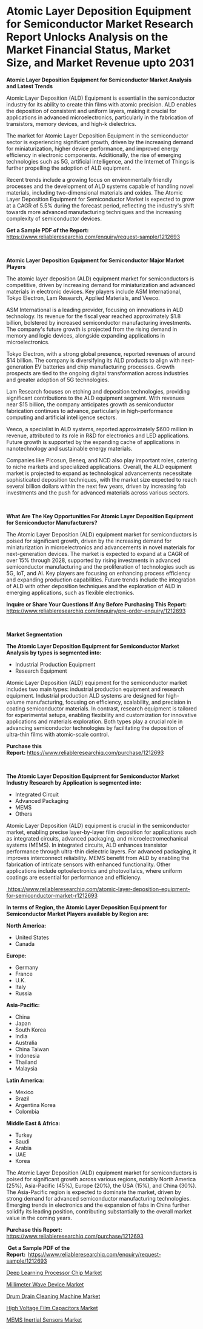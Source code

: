 <p><h1>Atomic Layer Deposition Equipment for Semiconductor Market Research Report Unlocks Analysis on the Market Financial Status, Market Size, and Market Revenue upto 2031</h1></p><p><strong>Atomic Layer Deposition Equipment for Semiconductor Market Analysis and Latest Trends</strong></p>
<p><p>Atomic Layer Deposition (ALD) Equipment is essential in the semiconductor industry for its ability to create thin films with atomic precision. ALD enables the deposition of consistent and uniform layers, making it crucial for applications in advanced microelectronics, particularly in the fabrication of transistors, memory devices, and high-k dielectrics.</p><p>The market for Atomic Layer Deposition Equipment in the semiconductor sector is experiencing significant growth, driven by the increasing demand for miniaturization, higher device performance, and improved energy efficiency in electronic components. Additionally, the rise of emerging technologies such as 5G, artificial intelligence, and the Internet of Things is further propelling the adoption of ALD equipment.</p><p>Recent trends include a growing focus on environmentally friendly processes and the development of ALD systems capable of handling novel materials, including two-dimensional materials and oxides. The Atomic Layer Deposition Equipment for Semiconductor Market is expected to grow at a CAGR of 5.5% during the forecast period, reflecting the industry's shift towards more advanced manufacturing techniques and the increasing complexity of semiconductor devices.</p></p>
<p><strong>Get a Sample PDF of the Report:&nbsp;</strong> <a href="https://www.reliableresearchiq.com/enquiry/request-sample/1212693?utm_campaign=1087&utm_medium=2&utm_source=Github&utm_content=ia&utm_term=06102024&utm_id=atomic-layer-deposition-equipment-for-semiconductor">https://www.reliableresearchiq.com/enquiry/request-sample/1212693</a></p>
<p>&nbsp;</p>
<p><strong>Atomic Layer Deposition Equipment for Semiconductor Major Market Players</strong></p>
<p><p>The atomic layer deposition (ALD) equipment market for semiconductors is competitive, driven by increasing demand for miniaturization and advanced materials in electronic devices. Key players include ASM International, Tokyo Electron, Lam Research, Applied Materials, and Veeco.</p><p>ASM International is a leading provider, focusing on innovations in ALD technology. Its revenue for the fiscal year reached approximately $1.8 billion, bolstered by increased semiconductor manufacturing investments. The company's future growth is projected from the rising demand in memory and logic devices, alongside expanding applications in microelectronics.</p><p>Tokyo Electron, with a strong global presence, reported revenues of around $14 billion. The company is diversifying its ALD products to align with next-generation EV batteries and chip manufacturing processes. Growth prospects are tied to the ongoing digital transformation across industries and greater adoption of 5G technologies.</p><p>Lam Research focuses on etching and deposition technologies, providing significant contributions to the ALD equipment segment. With revenues near $15 billion, the company anticipates growth as semiconductor fabrication continues to advance, particularly in high-performance computing and artificial intelligence sectors.</p><p>Veeco, a specialist in ALD systems, reported approximately $600 million in revenue, attributed to its role in R&D for electronics and LED applications. Future growth is supported by the expanding cache of applications in nanotechnology and sustainable energy materials.</p><p>Companies like Picosun, Beneq, and NCD also play important roles, catering to niche markets and specialized applications. Overall, the ALD equipment market is projected to expand as technological advancements necessitate sophisticated deposition techniques, with the market size expected to reach several billion dollars within the next few years, driven by increasing fab investments and the push for advanced materials across various sectors.</p></p>
<p>&nbsp;</p>
<p><strong>What Are The Key Opportunities For Atomic Layer Deposition Equipment for Semiconductor Manufacturers?</strong></p>
<p><p>The Atomic Layer Deposition (ALD) equipment market for semiconductors is poised for significant growth, driven by the increasing demand for miniaturization in microelectronics and advancements in novel materials for next-generation devices. The market is expected to expand at a CAGR of over 15% through 2028, supported by rising investments in advanced semiconductor manufacturing and the proliferation of technologies such as 5G, IoT, and AI. Key players are focusing on enhancing process efficiency and expanding production capabilities. Future trends include the integration of ALD with other deposition techniques and the exploration of ALD in emerging applications, such as flexible electronics.</p></p>
<p><strong>Inquire or Share Your Questions If Any Before Purchasing This Report:</strong> <a href="https://www.reliableresearchiq.com/enquiry/pre-order-enquiry/1212693?utm_campaign=1087&utm_medium=2&utm_source=Github&utm_content=ia&utm_term=06102024&utm_id=atomic-layer-deposition-equipment-for-semiconductor">https://www.reliableresearchiq.com/enquiry/pre-order-enquiry/1212693</a></p>
<p>&nbsp;</p>
<p><strong>Market Segmentation</strong></p>
<p><strong>The Atomic Layer Deposition Equipment for Semiconductor Market Analysis by types is segmented into:</strong></p>
<p><ul><li>Industrial Production Equipment</li><li>Research Equipment</li></ul></p>
<p><p>Atomic Layer Deposition (ALD) equipment for the semiconductor market includes two main types: industrial production equipment and research equipment. Industrial production ALD systems are designed for high-volume manufacturing, focusing on efficiency, scalability, and precision in coating semiconductor materials. In contrast, research equipment is tailored for experimental setups, enabling flexibility and customization for innovative applications and materials exploration. Both types play a crucial role in advancing semiconductor technologies by facilitating the deposition of ultra-thin films with atomic-scale control.</p></p>
<p><strong>Purchase this Report:&nbsp;</strong><a href="https://www.reliableresearchiq.com/purchase/1212693?utm_campaign=1087&utm_medium=2&utm_source=Github&utm_content=ia&utm_term=06102024&utm_id=atomic-layer-deposition-equipment-for-semiconductor">https://www.reliableresearchiq.com/purchase/1212693</a></p>
<p>&nbsp;</p>
<p><strong>The Atomic Layer Deposition Equipment for Semiconductor Market Industry Research by Application is segmented into:</strong></p>
<p><ul><li>Integrated Circuit</li><li>Advanced Packaging</li><li>MEMS</li><li>Others</li></ul></p>
<p><p>Atomic Layer Deposition (ALD) equipment is crucial in the semiconductor market, enabling precise layer-by-layer film deposition for applications such as integrated circuits, advanced packaging, and microelectromechanical systems (MEMS). In integrated circuits, ALD enhances transistor performance through ultra-thin dielectric layers. For advanced packaging, it improves interconnect reliability. MEMS benefit from ALD by enabling the fabrication of intricate sensors with enhanced functionality. Other applications include optoelectronics and photovoltaics, where uniform coatings are essential for performance and efficiency.</p></p>
<p><a href="https://www.reliableresearchiq.com/atomic-layer-deposition-equipment-for-semiconductor-market-r1212693?utm_campaign=1087&utm_medium=2&utm_source=Github&utm_content=ia&utm_term=06102024&utm_id=atomic-layer-deposition-equipment-for-semiconductor">&nbsp;https://www.reliableresearchiq.com/atomic-layer-deposition-equipment-for-semiconductor-market-r1212693</a></p>
<p><strong>In terms of Region, the Atomic Layer Deposition Equipment for Semiconductor Market Players available by Region are:</strong></p>
<p>
    <p> <strong> North America: </strong>
        <ul>
            <li>United States</li>
            <li>Canada</li>
        </ul>
        </p> 
    <p> <strong> Europe: </strong>
        <ul>
            <li>Germany</li>
            <li>France</li>
            <li>U.K.</li>
            <li>Italy</li>
            <li>Russia</li>
        </ul>
        </p> 
    <p> <strong> Asia-Pacific: </strong>
        <ul>
            <li>China</li>
            <li>Japan</li>
            <li>South Korea</li>
            <li>India</li>
            <li>Australia</li>
            <li>China Taiwan</li>
            <li>Indonesia</li>
            <li>Thailand</li>
            <li>Malaysia</li>
        </ul>
        </p> 
    <p> <strong> Latin America: </strong>
        <ul>
            <li>Mexico</li>
            <li>Brazil</li>
            <li>Argentina Korea</li>
            <li>Colombia</li>
        </ul>
        </p> 
    <p> <strong> Middle East & Africa: </strong>
        <ul>
            <li>Turkey</li>
            <li>Saudi</li>
            <li>Arabia</li>
            <li>UAE</li>
            <li>Korea</li>
        </ul>
    </p>
    </p>
<p><p>The Atomic Layer Deposition (ALD) equipment market for semiconductors is poised for significant growth across various regions, notably North America (25%), Asia-Pacific (45%), Europe (20%), the USA (15%), and China (30%). The Asia-Pacific region is expected to dominate the market, driven by strong demand for advanced semiconductor manufacturing technologies. Emerging trends in electronics and the expansion of fabs in China further solidify its leading position, contributing substantially to the overall market value in the coming years.</p></p>
<p><strong>Purchase this Report: </strong><a href="https://www.reliableresearchiq.com/purchase/1212693?utm_campaign=1087&utm_medium=2&utm_source=Github&utm_content=ia&utm_term=06102024&utm_id=atomic-layer-deposition-equipment-for-semiconductor">https://www.reliableresearchiq.com/purchase/1212693</a></p>
<p>&nbsp;<strong>Get a Sample PDF of the Report:&nbsp;&nbsp;</strong><a href="https://www.reliableresearchiq.com/enquiry/request-sample/1212693?utm_campaign=1087&utm_medium=2&utm_source=Github&utm_content=ia&utm_term=06102024&utm_id=atomic-layer-deposition-equipment-for-semiconductor">https://www.reliableresearchiq.com/enquiry/request-sample/1212693</a></p>
<p><strong></strong></p>
<p><p><a href="https://issuu.com/reportprime-2/docs/deep-learning-processor-chip-market_d0f361f4cfa6e6?utm_campaign=1087&utm_medium=2&utm_source=Github&utm_content=ia&utm_term=06102024&utm_id=atomic-layer-deposition-equipment-for-semiconductor">Deep Learning Processor Chip Market</a></p><p><a href="https://www.linkedin.com/pulse/millimeter-wave-device-market-report-product-type-slow-uvt9e?utm_campaign=1087&utm_medium=2&utm_source=Github&utm_content=ia&utm_term=06102024&utm_id=atomic-layer-deposition-equipment-for-semiconductor">Millimeter Wave Device Market</a></p><p><a href="https://github.com/abbiewimld/Market-Research-Report-List-1/blob/main/drum-drain-cleaning-machine-market.md?utm_campaign=1087&utm_medium=2&utm_source=Github&utm_content=ia&utm_term=06102024&utm_id=atomic-layer-deposition-equipment-for-semiconductor">Drum Drain Cleaning Machine Market</a></p><p><a href="https://www.linkedin.com/pulse/driving-forces-global-high-voltage-film-capacitors-market-cay7e?utm_campaign=1087&utm_medium=2&utm_source=Github&utm_content=ia&utm_term=06102024&utm_id=atomic-layer-deposition-equipment-for-semiconductor">High Voltage Film Capacitors Market</a></p><p><a href="https://issuu.com/reportprime-2/docs/mems-inertial-sensors-market-size-2_afe778632cde21?utm_campaign=1087&utm_medium=2&utm_source=Github&utm_content=ia&utm_term=06102024&utm_id=atomic-layer-deposition-equipment-for-semiconductor">MEMS Inertial Sensors Market</a></p></p>